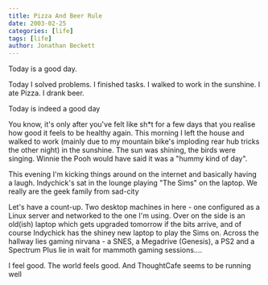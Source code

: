 ```yaml
---
title: Pizza And Beer Rule
date: 2003-02-25
categories: [life]
tags: [life]
author: Jonathan Beckett
---
```


Today is a good day.

Today I solved problems. I finished tasks. I walked to work in the sunshine. I ate Pizza. I drank beer.

Today is indeed a good day 

You know, it's only after you've felt like sh*t for a few days that you realise how good it feels to be healthy again. This morning I left the house and walked to work (mainly due to my mountain bike's imploding rear hub tricks the other night) in the sunshine. The sun was shining, the birds were singing. Winnie the Pooh would have said it was a "hummy kind of day".

This evening I'm kicking things around on the internet and basically having a laugh. Indychick's sat in the lounge playing "The Sims" on the laptop. We really are the geek family from sad-city 

Let's have a count-up. Two desktop machines in here - one configured as a Linux server and networked to the one I'm using. Over on the side is an old(ish) laptop which gets upgraded tomorrow if the bits arrive, and of course Indychick has the shiney new laptop to play the Sims on. Across the hallway lies gaming nirvana - a SNES, a Megadrive (Genesis), a PS2 and a Spectrum Plus lie in wait for mammoth gaming sessions....

I feel good. The world feels good. And ThoughtCafe seems to be running well 